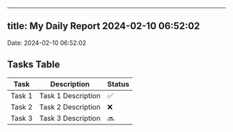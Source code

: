 
---
title: My Daily Report 2024-02-10 06:52:02
---

Date: 2024-02-10 06:52:02

## Tasks Table

| Task | Description | Status |
|------|-------------|--------|
| Task 1 | Task 1 Description | ✅ |
| Task 2 | Task 2 Description | ❌ |
| Task 3 | Task 3 Description | 🔜 |

